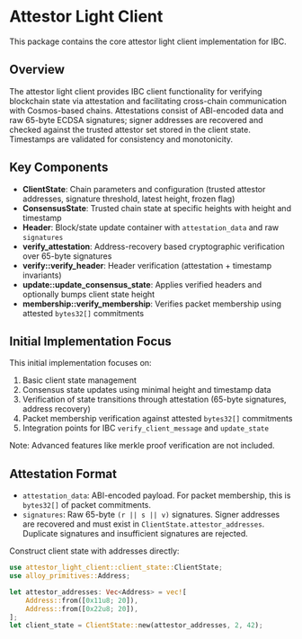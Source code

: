 # Attestor Light Client

This package contains the core attestor light client implementation for IBC.

## Overview

The attestor light client provides IBC client functionality for verifying blockchain state via attestation and facilitating cross-chain communication with Cosmos-based chains. Attestations consist of ABI-encoded data and raw 65-byte ECDSA signatures; signer addresses are recovered and checked against the trusted attestor set stored in the client state. Timestamps are validated for consistency and monotonicity.

## Key Components

- **ClientState**: Chain parameters and configuration (trusted attestor addresses, signature threshold, latest height, frozen flag)
- **ConsensusState**: Trusted chain state at specific heights with height and timestamp
- **Header**: Block/state update container with `attestation_data` and raw `signatures`
- **verify_attestation**: Address-recovery based cryptographic verification over 65-byte signatures
- **verify::verify_header**: Header verification (attestation + timestamp invariants)
- **update::update_consensus_state**: Applies verified headers and optionally bumps client state height
- **membership::verify_membership**: Verifies packet membership using attested `bytes32[]` commitments

## Initial Implementation Focus

This initial implementation focuses on:
1. Basic client state management
2. Consensus state updates using minimal height and timestamp data
3. Verification of state transitions through attestation (65-byte signatures, address recovery)
4. Packet membership verification against attested `bytes32[]` commitments
5. Integration points for IBC `verify_client_message` and `update_state`

Note: Advanced features like merkle proof verification are not included.

## Attestation Format

- `attestation_data`: ABI-encoded payload. For packet membership, this is `bytes32[]` of packet commitments.
- `signatures`: Raw 65-byte `(r || s || v)` signatures. Signer addresses are recovered and must exist in `ClientState.attestor_addresses`. Duplicate signatures and insufficient signatures are rejected.

Construct client state with addresses directly:

```rust
use attestor_light_client::client_state::ClientState;
use alloy_primitives::Address;

let attestor_addresses: Vec<Address> = vec![
    Address::from([0x11u8; 20]),
    Address::from([0x22u8; 20]),
];
let client_state = ClientState::new(attestor_addresses, 2, 42);
```